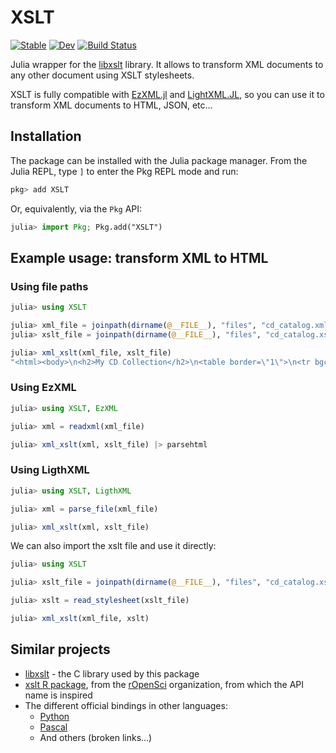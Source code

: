 # XSLT

[![Stable](https://img.shields.io/badge/docs-stable-blue.svg)](https://VEZY.github.io/XSLT.jl/stable/)
[![Dev](https://img.shields.io/badge/docs-dev-blue.svg)](https://VEZY.github.io/XSLT.jl/dev/)
[![Build Status](https://github.com/VEZY/XSLT.jl/actions/workflows/CI.yml/badge.svg?branch=main)](https://github.com/VEZY/XSLT.jl/actions/workflows/CI.yml?query=branch%3Amain)

Julia wrapper for the [libxslt](http://xmlsoft.org/libxslt/) library. It allows to transform XML documents to any other document using XSLT stylesheets.

XSLT is fully compatible with [EzXML.jl](https://github.com/JuliaIO/EzXML.jl) and [LightXML.JL](https://github.com/JuliaIO/LightXML.jl), so you can use it to transform XML documents to HTML, JSON, etc...

## Installation

The package can be installed with the Julia package manager. From the Julia REPL, type `]` to enter the Pkg REPL mode and run:

```julia
pkg> add XSLT
```

Or, equivalently, via the `Pkg` API:

```julia
julia> import Pkg; Pkg.add("XSLT")
```

## Example usage: transform XML to HTML

### Using file paths

```julia
julia> using XSLT

julia> xml_file = joinpath(dirname(@__FILE__), "files", "cd_catalog.xml")
julia> xslt_file = joinpath(dirname(@__FILE__), "files", "cd_catalog.xsl")

julia> xml_xslt(xml_file, xslt_file)
"<html><body>\n<h2>My CD Collection</h2>\n<table border=\"1\">\n<tr bgcolor=\"#9acd32\">\n<th>Title</th>\n<th>Artist</th>\n</tr>\n<tr>\n<td>Empire Burlesque</td>\n<td>Bob Dylan</td>\n</tr>\n<tr>\n<td>Still got the blues</td>\n<td>Gary Moore</td>\n</tr>\n<tr>\n<td>One night only</td>\n<td>Bee Gees</td>\n</tr>\n<tr>\n<td>Romanza</td>\n<td>Andrea Bocelli</td>\n</tr>\n<tr>\n<td>Black angel</td>\n<td>Savage Rose</td>\n</tr>\n<tr>\n<td>1999 Grammy Nominees</td>\n<td>Many</td>\n</tr>\n</table>\n</body></html>\n"
```

### Using EzXML

```julia
julia> using XSLT, EzXML

julia> xml = readxml(xml_file)

julia> xml_xslt(xml, xslt_file) |> parsehtml
```

### Using LigthXML


```julia
julia> using XSLT, LigthXML

julia> xml = parse_file(xml_file)

julia> xml_xslt(xml, xslt_file)
```

We can also import the xslt file and use it directly:

```julia
julia> using XSLT

julia> xslt_file = joinpath(dirname(@__FILE__), "files", "cd_catalog.xsl")

julia> xslt = read_stylesheet(xslt_file)

julia> xml_xslt(xml_file, xslt)
```

## Similar projects

- [libxslt](http://xmlsoft.org/libxslt/) - the C library used by this package
- [xslt R package](https://github.com/ropensci/xslt), from the [rOpenSci](https://ropensci.org/) organization, from which the API name is inspired
- The different official bindings in other languages:
  - [Python](http://xmlsoft.org/xslt/python.html)
  - [Pascal](https://sourceforge.net/projects/libxml2-pas/)
  - And others (broken links...)


